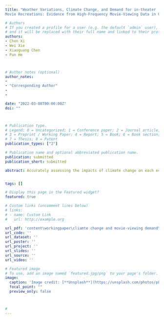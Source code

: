 ```yaml
---
title: "Weather Variations, Climate Change, and Demand for in-theater
Movie Recreations: Evidence from High-Frequency Movie-Viewing Data in China"

# Authors
# If you created a profile for a user (e.g. the default `admin` user), write the username (folder name) here 
# and it will be replaced with their full name and linked to their profile.
authors:
- Chen Xi
- Wei Xie
- Xiaoguang Chen
- Pan He



# Author notes (optional)
author_notes:
-
- "Corresponding Author"
-
-

date: "2022-03-08T00:00:00Z"
doi: ""



# Publication type.
# Legend: 0 = Uncategorized; 1 = Conference paper; 2 = Journal article;
# 3 = Preprint / Working Paper; 4 = Report; 5 = Book; 6 = Book section;
# 7 = Thesis; 8 = Patent
publication_types: ["2"]

# Publication name and optional abbreviated publication name.
publication: submitted
publication_short: submitted

abstract: Accurately assessing the impacts of climate change on each economic sector is essential for designing effective climate policies. Although the impacts of climate change on the agricultural and industrial sectors have been abundantly explored, studies focusing on the service sector are still sparse, especially for emerging economies. Leveraging high-resolution movie-viewing records across 49 cities in China between 2015-2017, this paper examines how in-theater movie recreations are affected by ambient weather variations, mainly temperature and precipitation. We find that, compared with a broader range of moderate temperatures, extremely high temperatures (daily average temperature ≥30℃) led to a 3.27%, 5.94%, and 0.86% reduction in audiences, box office revenues, and attendance rate, respectively. Effects of extremely low temperatures (daily average temperature <-1℃) and precipitations are slightly small. The negative impacts of extreme temperatures are most pronounced in the 3-7 days after a movie premiered, with the performance of movies screened in high-tier cities and on Fridays being more likely to suffer, while demand for high-quality movies suffers less under temperature shocks. Our findings suggest that in 2017, 49 cities across China lost 4.93 (0.13) million audiences and 292.74 (7.24) million Chinese Yuan box office revenues due to extreme temperatures (precipitations). In the medium-term future (years 2041-2060), moviegoing losses due to climate change are predicted to increase by 20%-60% from the current stage.


tags: []

# Display this page in the Featured widget?
featured: true

# Custom links (uncomment lines below)
# links:
# - name: Custom Link
#   url: http://example.org

url_pdf: 'content\workingpaper\cliamte change and movie-viewing demand\movie paper.pdf'
url_code: ''
url_dataset: ''
url_poster: ''
url_project: ''
url_slides: ''
url_source: ''
url_video: ''

# Featured image
# To use, add an image named `featured.jpg/png` to your page's folder. 
image:
  caption: 'Image credit: [**Unsplash**](https://unsplash.com/photos/pLCdAaMFLTE)'
  focal_point: ""
  preview_only: false



#
---
```

